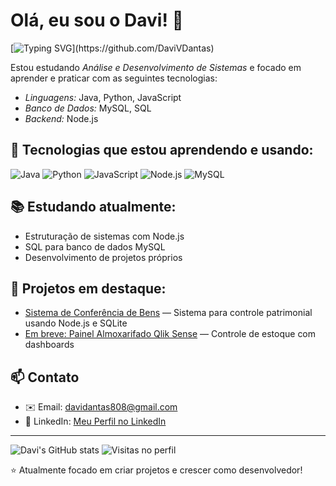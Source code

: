 # Olá, eu sou o Davi! 👋
[![Typing SVG](https://readme-typing-svg.herokuapp.com?font=Fira+Code&size=22&pause=1000&color=F7F7F7&width=435&lines=Estudando+Java%2C+Python+e+Node.js...;Amante+de+tecnologia+e+codifica%C3%A7%C3%A3o;Criando+projetos+pr%C3%A1ticos+todos+os+dias!)](https://github.com/DaviVDantas)

Estou estudando *Análise e Desenvolvimento de Sistemas* e focado em aprender e praticar com as seguintes tecnologias:

- *Linguagens:* Java, Python, JavaScript
- *Banco de Dados:* MySQL, SQL
- *Backend:* Node.js

## 🚀 Tecnologias que estou aprendendo e usando:
![Java](https://img.shields.io/badge/Java-%23ED8B00.svg?style=for-the-badge&logo=java&logoColor=white)
![Python](https://img.shields.io/badge/Python-%2314354C.svg?style=for-the-badge&logo=python&logoColor=white)
![JavaScript](https://img.shields.io/badge/JavaScript-%23323330.svg?style=for-the-badge&logo=javascript&logoColor=%23F7DF1E)
![Node.js](https://img.shields.io/badge/Node.js-%2343853D.svg?style=for-the-badge&logo=node.js&logoColor=white)
![MySQL](https://img.shields.io/badge/MySQL-%2300f.svg?style=for-the-badge&logo=mysql&logoColor=white)

## 📚 Estudando atualmente:
- Estruturação de sistemas com Node.js
- SQL para banco de dados MySQL
- Desenvolvimento de projetos próprios

## 🌟 Projetos em destaque:
- [Sistema de Conferência de Bens](https://github.com/DaviVDantas) — Sistema para controle patrimonial usando Node.js e SQLite
- [Em breve: Painel Almoxarifado Qlik Sense](https://github.com/DaviVDantas) — Controle de estoque com dashboards

## 📫 Contato
- ✉️ Email: [davidantas808@gmail.com](mailto:davidantas808@gmail.com)
- 💼 LinkedIn: [Meu Perfil no LinkedIn](https://www.linkedin.com/in/davi-dantas-08385a319/)

---

![Davi's GitHub stats](https://github-readme-stats.vercel.app/api?username=DaviVDantas&show_icons=true&theme=dracula)
![Visitas no perfil](https://komarev.com/ghpvc/?username=DaviVDantas&color=blue)

⭐ Atualmente focado em criar projetos e crescer como desenvolvedor!
